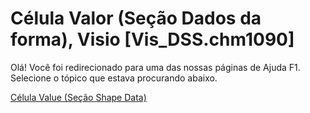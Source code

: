 
# Célula Valor (Seção Dados da forma), Visio [Vis_DSS.chm1090]

Olá! Você foi redirecionado para uma das nossas páginas de Ajuda F1. Selecione o tópico que estava procurando abaixo.

[Célula Value (Seção Shape Data)](http://msdn.microsoft.com/library/fd42a6ce-f621-4e9e-aba3-23a1b87a5651%28Office.15%29.aspx)
